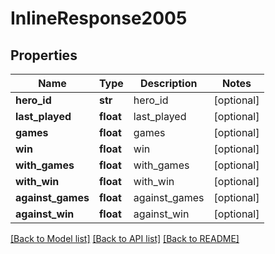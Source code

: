 # InlineResponse2005

## Properties
Name | Type | Description | Notes
------------ | ------------- | ------------- | -------------
**hero_id** | **str** | hero_id | [optional] 
**last_played** | **float** | last_played | [optional] 
**games** | **float** | games | [optional] 
**win** | **float** | win | [optional] 
**with_games** | **float** | with_games | [optional] 
**with_win** | **float** | with_win | [optional] 
**against_games** | **float** | against_games | [optional] 
**against_win** | **float** | against_win | [optional] 

[[Back to Model list]](../README.md#documentation-for-models) [[Back to API list]](../README.md#documentation-for-api-endpoints) [[Back to README]](../README.md)


